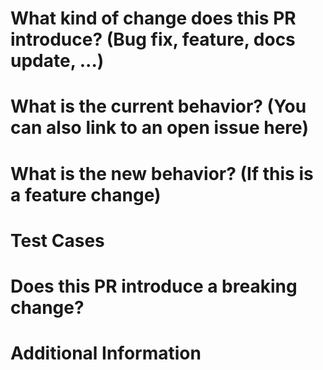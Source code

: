 # What kind of change does this PR introduce? (Bug fix, feature, docs update, ...)
<!--
- Describe the changes here.
-->


# What is the current behavior? (You can also link to an open issue here)
<!--
- Describe the current behavior here.  
-->


# What is the new behavior? (If this is a feature change)
<!--
- Describe the new feature here.  
-->


# Test Cases
<!--
- [ ] Detail the test cases you used.
- [ ] Make use of checkboxes to help the developers who is doing the testing keep track of their progress
-->


# Does this PR introduce a breaking change? 
<!--
- What changes might users need to make in their application due to this PR?
-->


# Additional Information
<!--
- Describe the additional changes/steps you took, for example the SQL commands used for adding a column in database table.   
-->
